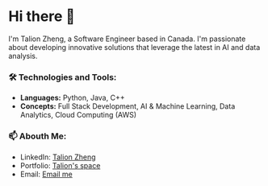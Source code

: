 # Hi there 👋

I'm Talion Zheng, a Software Engineer based in Canada. I'm passionate about developing innovative solutions that leverage the latest in AI and data analysis.

### 🛠 Technologies and Tools:

- **Languages:** Python, Java, C++
- **Concepts:** Full Stack Development, AI & Machine Learning, Data Analytics, Cloud Computing (AWS)

### 📫 Abouth Me:

- LinkedIn: [Talion Zheng](https://www.linkedin.com/in/talion-zheng-6a157a239)
- Portfolio: [Talion's space](https://yuzhuozheng.com/)
- Email: [Email me](mailto:similato87@gmail.com)
